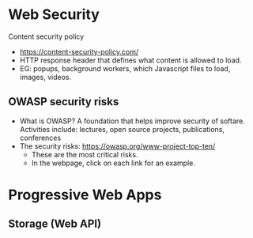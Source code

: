 # Web Security

Content security policy
* https://content-security-policy.com/
* HTTP response header that defines what content is allowed to load.
* EG: popups, background workers, which Javascript files to load, images, videos.

## OWASP security risks

* What is OWASP? A foundation that helps improve security of softare. Activities include: lectures, open source projects, publications, conferences
* The security risks: https://owasp.org/www-project-top-ten/
  * These are the most critical risks.
  * In the webpage, click on each link for an example.

# Progressive Web Apps

## Storage (Web API)
